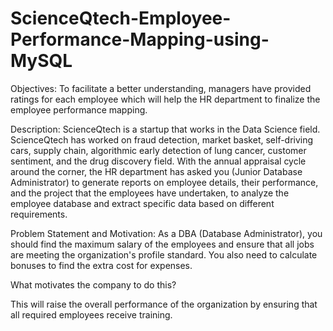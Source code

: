 # ScienceQtech-Employee-Performance-Mapping-using-MySQL
Objectives: 
To facilitate a better understanding, managers have provided
ratings for each employee which will help the HR department
to finalize the employee performance mapping.

Description:
ScienceQtech is a startup that works in the Data Science field. ScienceQtech has
worked on fraud detection, market basket, self-driving cars, supply chain,
algorithmic early detection of lung cancer, customer sentiment, and the drug
discovery field. With the annual appraisal cycle around the corner, the HR
department has asked you (Junior Database Administrator) to generate reports on
employee details, their performance, and the project that the employees have
undertaken, to analyze the employee database and extract specific data based on
different requirements.

Problem Statement and Motivation:
As a DBA (Database Administrator), you should find the maximum salary of
the employees and ensure that all jobs are meeting the organization's
profile standard. You also need to calculate bonuses to find the extra cost
for expenses.

What motivates the company to do this?

This will raise the overall performance of the organization by ensuring that
all required employees receive training.
